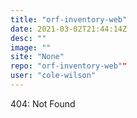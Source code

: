 ```yaml
---
title: "orf-inventory-web"
date: 2021-03-02T21:44:14Z
desc: ""
image: ""
site: "None"
repo: "orf-inventory-web""
user: "cole-wilson"
---
```

404: Not Found
